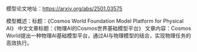 模型论文地址：https://arxiv.org/abs/2501.03575

模型概述：标题：《Cosmos World Foundation Model Platform for Physical AI》
中文文章标题：《物理AI的Cosmos世界基础模型平台》
文章内容：Cosmos World提出一种物理AI基础模型平台，通过AI与物理模型的结合，实现物理任务的高效执行。
